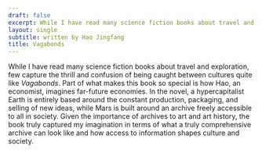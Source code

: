 ```yaml
---
draft: false
excerpt: While I have read many science fiction books about travel and exploration, few  capture the thrill and confusion of being caught between cultures quite like <i>Vagabonds</i>. Part of what makes this book so special is how Hao, an economist, imagines far-future economies. In the novel, a hypercapitalist Earth is entirely based around the constant production, packaging, and selling of new ideas, while Mars is built around an archive freely accessible to all in society. Given the importance of archives to art and art history, the book truly captured my imagination in terms of what a truly comprehensive archive can look like and how access to information shapes culture and society. 
layout: single
subtitle: written by Hao Jingfang  
title: Vagabonds
---
```


While I have read many science fiction books about travel and exploration, few  capture the thrill and confusion of being caught between cultures quite like <i>Vagabonds</i>. Part of what makes this book so special is how Hao, an economist, imagines far-future economies. In the novel, a hypercapitalist Earth is entirely based around the constant production, packaging, and selling of new ideas, while Mars is built around an archive freely accessible to all in society. Given the importance of archives to art and art history, the book truly captured my imagination in terms of what a truly comprehensive archive can look like and how access to information shapes culture and society. 
